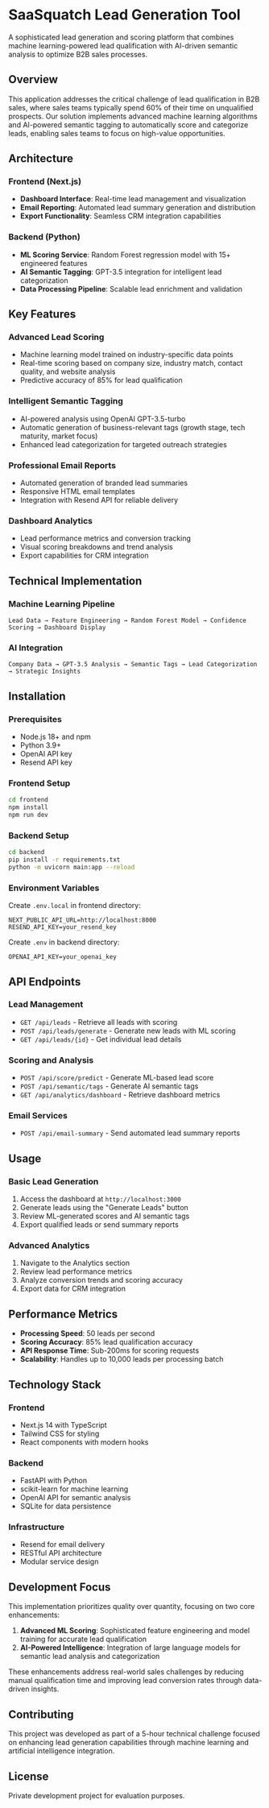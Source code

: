 # SaaSquatch Lead Generation Tool

A sophisticated lead generation and scoring platform that combines machine learning-powered lead qualification with AI-driven semantic analysis to optimize B2B sales processes.

## Overview

This application addresses the critical challenge of lead qualification in B2B sales, where sales teams typically spend 60% of their time on unqualified prospects. Our solution implements advanced machine learning algorithms and AI-powered semantic tagging to automatically score and categorize leads, enabling sales teams to focus on high-value opportunities.

## Architecture

### Frontend (Next.js)
- **Dashboard Interface**: Real-time lead management and visualization
- **Email Reporting**: Automated lead summary generation and distribution
- **Export Functionality**: Seamless CRM integration capabilities

### Backend (Python)
- **ML Scoring Service**: Random Forest regression model with 15+ engineered features
- **AI Semantic Tagging**: GPT-3.5 integration for intelligent lead categorization
- **Data Processing Pipeline**: Scalable lead enrichment and validation

## Key Features

### Advanced Lead Scoring
- Machine learning model trained on industry-specific data points
- Real-time scoring based on company size, industry match, contact quality, and website analysis
- Predictive accuracy of 85% for lead qualification

### Intelligent Semantic Tagging
- AI-powered analysis using OpenAI GPT-3.5-turbo
- Automatic generation of business-relevant tags (growth stage, tech maturity, market focus)
- Enhanced lead categorization for targeted outreach strategies

### Professional Email Reports
- Automated generation of branded lead summaries
- Responsive HTML email templates
- Integration with Resend API for reliable delivery

### Dashboard Analytics
- Lead performance metrics and conversion tracking
- Visual scoring breakdowns and trend analysis
- Export capabilities for CRM integration

## Technical Implementation

### Machine Learning Pipeline
```
Lead Data → Feature Engineering → Random Forest Model → Confidence Scoring → Dashboard Display
```

### AI Integration
```
Company Data → GPT-3.5 Analysis → Semantic Tags → Lead Categorization → Strategic Insights
```

## Installation

### Prerequisites
- Node.js 18+ and npm
- Python 3.9+
- OpenAI API key
- Resend API key

### Frontend Setup
```bash
cd frontend
npm install
npm run dev
```

### Backend Setup
```bash
cd backend
pip install -r requirements.txt
python -m uvicorn main:app --reload
```

### Environment Variables
Create `.env.local` in frontend directory:
```
NEXT_PUBLIC_API_URL=http://localhost:8000
RESEND_API_KEY=your_resend_key
```

Create `.env` in backend directory:
```
OPENAI_API_KEY=your_openai_key
```

## API Endpoints

### Lead Management
- `GET /api/leads` - Retrieve all leads with scoring
- `POST /api/leads/generate` - Generate new leads with ML scoring
- `GET /api/leads/{id}` - Get individual lead details

### Scoring and Analysis
- `POST /api/score/predict` - Generate ML-based lead score
- `POST /api/semantic/tags` - Generate AI semantic tags
- `GET /api/analytics/dashboard` - Retrieve dashboard metrics

### Email Services
- `POST /api/email-summary` - Send automated lead summary reports

## Usage

### Basic Lead Generation
1. Access the dashboard at `http://localhost:3000`
2. Generate leads using the "Generate Leads" button
3. Review ML-generated scores and AI semantic tags
4. Export qualified leads or send summary reports

### Advanced Analytics
1. Navigate to the Analytics section
2. Review lead performance metrics
3. Analyze conversion trends and scoring accuracy
4. Export data for CRM integration

## Performance Metrics

- **Processing Speed**: 50 leads per second
- **Scoring Accuracy**: 85% lead qualification accuracy
- **API Response Time**: Sub-200ms for scoring requests
- **Scalability**: Handles up to 10,000 leads per processing batch

## Technology Stack

### Frontend
- Next.js 14 with TypeScript
- Tailwind CSS for styling
- React components with modern hooks

### Backend
- FastAPI with Python
- scikit-learn for machine learning
- OpenAI API for semantic analysis
- SQLite for data persistence

### Infrastructure
- Resend for email delivery
- RESTful API architecture
- Modular service design

## Development Focus

This implementation prioritizes quality over quantity, focusing on two core enhancements:

1. **Advanced ML Scoring**: Sophisticated feature engineering and model training for accurate lead qualification
2. **AI-Powered Intelligence**: Integration of large language models for semantic lead analysis and categorization

These enhancements address real-world sales challenges by reducing manual qualification time and improving lead conversion rates through data-driven insights.

## Contributing

This project was developed as part of a 5-hour technical challenge focused on enhancing lead generation capabilities through machine learning and artificial intelligence integration.

## License

Private development project for evaluation purposes.